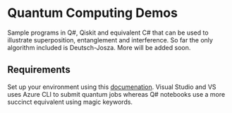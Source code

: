 # Quantum Computing Demos
Sample programs in Q#, Qiskit and equivalent C# that can be used to illustrate superposition, entanglement and interference. So far the only algorithm included is Deutsch-Josza. More will be added soon.

## Requirements
Set up your environment using this [documenation](https://docs.microsoft.com/en-us/azure/quantum/install-overview-qdk). Visual Studio and VS uses Azure CLI to submit quantum jobs whereas Q# notebooks use a more succinct equivalent using magic keywords. 

